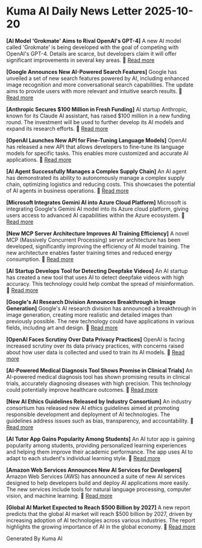 # Kuma AI Daily News Letter 2025-10-20 

**[AI Model 'Grokmate' Aims to Rival OpenAI's GPT-4]**
A new AI model called 'Grokmate' is being developed with the goal of competing with OpenAI's GPT-4. Details are scarce, but developers claim it will offer significant improvements in several key areas.
🔗 [Read more](https://www.example.com/grokmate)

**[Google Announces New AI-Powered Search Features]**
Google has unveiled a set of new search features powered by AI, including enhanced image recognition and more conversational search capabilities. The update aims to provide users with more relevant and intuitive search results.
🔗 [Read more](https://www.example.com/googleai)

**[Anthropic Secures $100 Million in Fresh Funding]**
AI startup Anthropic, known for its Claude AI assistant, has raised $100 million in a new funding round. The investment will be used to further develop its AI models and expand its research efforts.
🔗 [Read more](https://www.example.com/anthropicfunding)

**[OpenAI Launches New API for Fine-Tuning Language Models]**
OpenAI has released a new API that allows developers to fine-tune its language models for specific tasks. This enables more customized and accurate AI applications.
🔗 [Read more](https://www.example.com/openaiapi)

**[AI Agent Successfully Manages a Complex Supply Chain]**
An AI agent has demonstrated its ability to autonomously manage a complex supply chain, optimizing logistics and reducing costs. This showcases the potential of AI agents in business operations.
🔗 [Read more](https://www.example.com/aiagent)

**[Microsoft Integrates Gemini AI into Azure Cloud Platform]**
Microsoft is integrating Google's Gemini AI model into its Azure cloud platform, giving users access to advanced AI capabilities within the Azure ecosystem.
🔗 [Read more](https://www.example.com/azuregemini)

**[New MCP Server Architecture Improves AI Training Efficiency]**
A novel MCP (Massively Concurrent Processing) server architecture has been developed, significantly improving the efficiency of AI model training. The new architecture enables faster training times and reduced energy consumption.
🔗 [Read more](https://www.example.com/mcpserver)

**[AI Startup Develops Tool for Detecting Deepfake Videos]**
An AI startup has created a new tool that uses AI to detect deepfake videos with high accuracy. This technology could help combat the spread of misinformation.
🔗 [Read more](https://www.example.com/deepfake)

**[Google's AI Research Division Announces Breakthrough in Image Generation]**
Google's AI research division has announced a breakthrough in image generation, creating more realistic and detailed images than previously possible. The new technology could have applications in various fields, including art and design.
🔗 [Read more](https://www.example.com/googlegenerativeai)

**[OpenAI Faces Scrutiny Over Data Privacy Practices]**
OpenAI is facing increased scrutiny over its data privacy practices, with concerns raised about how user data is collected and used to train its AI models.
🔗 [Read more](https://www.example.com/openprivacy)

**[AI-Powered Medical Diagnosis Tool Shows Promise in Clinical Trials]**
An AI-powered medical diagnosis tool has shown promising results in clinical trials, accurately diagnosing diseases with high precision. This technology could potentially improve healthcare outcomes.
🔗 [Read more](https://www.example.com/aimedical)

**[New AI Ethics Guidelines Released by Industry Consortium]**
An industry consortium has released new AI ethics guidelines aimed at promoting responsible development and deployment of AI technologies. The guidelines address issues such as bias, transparency, and accountability.
🔗 [Read more](https://www.example.com/aiethics)

**[AI Tutor App Gains Popularity Among Students]**
An AI tutor app is gaining popularity among students, providing personalized learning experiences and helping them improve their academic performance. The app uses AI to adapt to each student's individual learning style.
🔗 [Read more](https://www.example.com/aitutor)

**[Amazon Web Services Announces New AI Services for Developers]**
Amazon Web Services (AWS) has announced a suite of new AI services designed to help developers build and deploy AI applications more easily. The new services include tools for natural language processing, computer vision, and machine learning.
🔗 [Read more](https://www.example.com/awsai)

**[Global AI Market Expected to Reach $500 Billion by 2027]**
A new report predicts that the global AI market will reach $500 billion by 2027, driven by increasing adoption of AI technologies across various industries. The report highlights the growing importance of AI in the global economy.
🔗 [Read more](https://www.example.com/aimarket)

Generated By Kuma AI